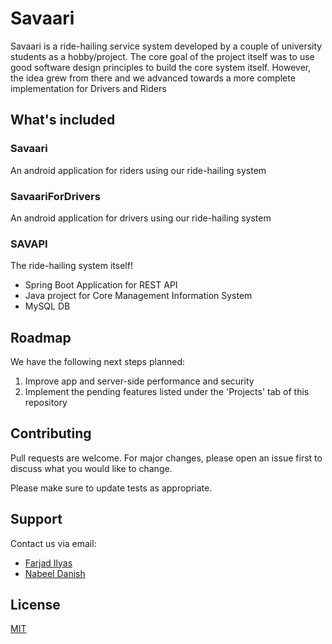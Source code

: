 # Savaari

Savaari is a ride-hailing service system developed by a couple of university students as a hobby/project. The core goal of the project itself was to use good software design principles to build the core system itself. However, the idea grew from there and we advanced towards a more complete implementation for Drivers and Riders

## What's included

### Savaari
An android application for riders using our ride-hailing system

### SavaariForDrivers
An android application for drivers using our ride-hailing system

### SAVAPI
The ride-hailing system itself!
- Spring Boot Application for REST API
- Java project for Core Management Information System
- MySQL DB

## Roadmap
We have the following next steps planned:
1. Improve app and server-side performance and security
2. Implement the pending features listed under the 'Projects' tab of this repository

## Contributing
Pull requests are welcome. For major changes, please open an issue first to discuss what you would like to change.

Please make sure to update tests as appropriate.

## Support
Contact us via email:
- [Farjad Ilyas](mailto:ilyasfarjad@gmail.com?subject=[GitHub]%20Source%20Han%20Sans)
- [Nabeel Danish](mailto:nabeelben@gmail.com?subject=[GitHub]%20Source%20Han%20Sans)

## License
[MIT](https://choosealicense.com/licenses/mit/)
